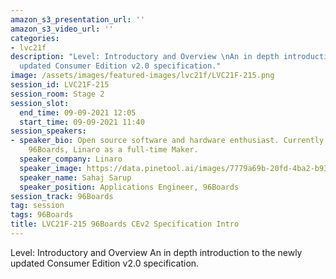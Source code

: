 ```yaml
---
amazon_s3_presentation_url: ''
amazon_s3_video_url: ''
categories:
- lvc21f
description: "Level: Introductory and Overview \nAn in depth introduction to the newly
  updated Consumer Edition v2.0 specification."
image: /assets/images/featured-images/lvc21f/LVC21F-215.png
session_id: LVC21F-215
session_room: Stage 2
session_slot:
  end_time: 09-09-2021 12:05
  start_time: 09-09-2021 11:40
session_speakers:
- speaker_bio: Open source software and hardware enthusiast. Currently working at
    96Boards, Linaro as a full-time Maker.
  speaker_company: Linaro
  speaker_image: https://data.pinetool.ai/images/7779a69b-20fd-4ba2-b93b-ebe299897cc1.jpeg
  speaker_name: Sahaj Sarup
  speaker_position: Applications Engineer, 96Boards
session_track: 96Boards
tag: session
tags: 96Boards
title: LVC21F-215 96Boards CEv2 Specification Intro
---
```


Level: Introductory and Overview 
An in depth introduction to the newly updated Consumer Edition v2.0 specification.